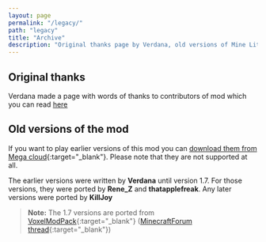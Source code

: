```yaml
---
layout: page
permalink: "/legacy/"
path: "legacy"
title: "Archive"
description: "Original thanks page by Verdana, old versions of Mine Little Pony mod, etc."
---
```


## Original thanks
Verdana made a page with words of thanks to contributors of mod which you can read [here](thanks)

## Old versions of the mod
If you want to play earlier versions of this mod you can [download them from Mega cloud](https://mega.nz/#F!NYJQGILa!X70azQPM_psKwpBPW2EleQ){:target="_blank"}. Please note that they are not supported at all.

The earlier versions were written by **Verdana** until version 1.7. For those versions, they were ported by **Rene_Z** and **thatapplefreak**. Any later versions were ported by **KillJoy**

> **Note:** The 1.7 versions are ported from [VoxelModPack](http://voxelmodpack.com/modpacks.html){:target="_blank"} ([MinecraftForum thread](https://www.minecraftforum.net/forums/mapping-and-modding-java-edition/minecraft-mods/2178137-mine-little-pony-friendship-is-crafting-v1-7-10-1){:target="_blank"})
